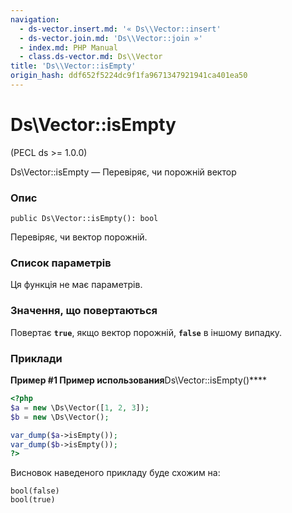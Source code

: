 ```yaml
---
navigation:
  - ds-vector.insert.md: '« Ds\\Vector::insert'
  - ds-vector.join.md: 'Ds\\Vector::join »'
  - index.md: PHP Manual
  - class.ds-vector.md: Ds\\Vector
title: 'Ds\\Vector::isEmpty'
origin_hash: ddf652f5224dc9f1fa9671347921941ca401ea50
---
```

# Ds\\Vector::isEmpty

(PECL ds >= 1.0.0)

Ds\\Vector::isEmpty — Перевіряє, чи порожній вектор

### Опис

```methodsynopsis
public Ds\Vector::isEmpty(): bool
```

Перевіряє, чи вектор порожній.

### Список параметрів

Ця функція не має параметрів.

### Значення, що повертаються

Повертає **`true`**, якщо вектор порожній, **`false`** в іншому випадку.

### Приклади

**Пример #1 Пример использования**Ds\\Vector::isEmpty()\*\*\*\*

```php
<?php
$a = new \Ds\Vector([1, 2, 3]);
$b = new \Ds\Vector();

var_dump($a->isEmpty());
var_dump($b->isEmpty());
?>
```

Висновок наведеного прикладу буде схожим на:

```
bool(false)
bool(true)
```
